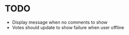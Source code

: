 # TODO

- Display message when no comments to show
- Votes should update to show failure when user offline
